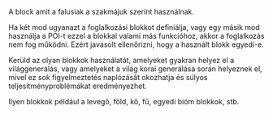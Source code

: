 A block amit a falusiak a szakmájuk szerint használnak.

Ha két mod ugyanazt a foglalkozási blokkot definiálja, vagy egy másik mod használja a POI-t ezzel a blokkal valami más funkcióhoz, akkor a foglalkozás nem fog működni. Ezért javasolt ellenőrizni, hogy a használt blokk egyedi-e.

Kerüld az olyan blokkok használatát, amelyeket gyakran helyez el a világgenerálás, vagy amelyeket a világ korai generálása során helyeznek el, mivel ez sok figyelmeztetés naplózását okozhatja és súlyos teljesítményproblémákat eredményezhet.

Ilyen blokkok például a levegő, föld, kő, fű, egyedi bióm blokkok, stb.